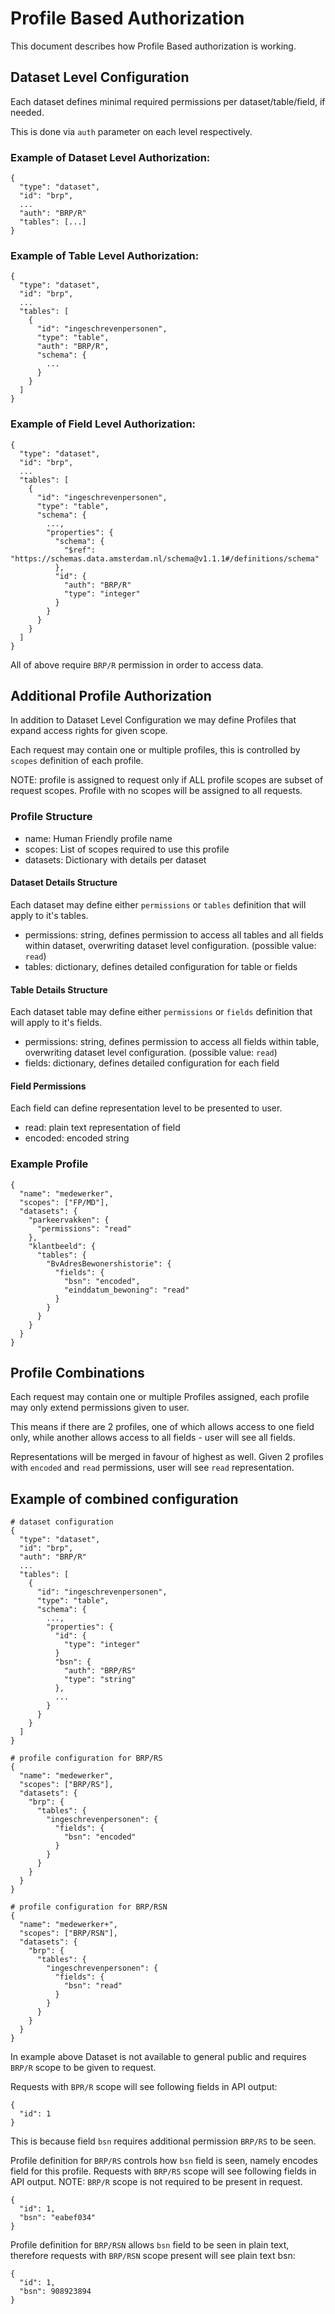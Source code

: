 # Profile Based Authorization

This document describes how Profile Based authorization is working.

## Dataset Level Configuration

Each dataset defines minimal required permissions per dataset/table/field, if needed.

This is done via `auth` parameter on each level respectively.

### Example of Dataset Level Authorization:

    {
      "type": "dataset",
      "id": "brp",
      ...
      "auth": "BRP/R"
      "tables": [...]
    }


### Example of Table Level Authorization:
    
    {
      "type": "dataset",
      "id": "brp",
      ...
      "tables": [
        {
          "id": "ingeschrevenpersonen",
          "type": "table",
          "auth": "BRP/R",
          "schema": {
            ...
          }
        }
      ]
    }
    
### Example of Field Level Authorization:

    {
      "type": "dataset",
      "id": "brp",
      ...
      "tables": [
        {
          "id": "ingeschrevenpersonen",
          "type": "table",
          "schema": {
            ...,
            "properties": {
              "schema": {
                "$ref": "https://schemas.data.amsterdam.nl/schema@v1.1.1#/definitions/schema"
              },
              "id": {
                "auth": "BRP/R"
                "type": "integer"
              }
            }
          }
        }
      ]
    }
    
All of above require `BRP/R` permission in order to access data.

## Additional Profile Authorization

In addition to Dataset Level Configuration we may define Profiles that expand access rights for given scope.

Each request may contain one or multiple profiles, this is controlled by `scopes` definition of each profile.

NOTE: profile is assigned to request only if ALL profile scopes are subset of request scopes. Profile with no scopes will be assigned to all requests.

### Profile Structure

* name: Human Friendly profile name
* scopes: List of scopes required to use this profile
* datasets: Dictionary with details per dataset

#### Dataset Details Structure

Each dataset may define either `permissions` or `tables` definition that will apply to it's tables.

* permissions: string, defines permission to access all tables and all fields within dataset, overwriting dataset level configuration. (possible value: `read`)
* tables: dictionary, defines detailed configuration for table or fields

#### Table Details Structure

Each dataset table may define either `permissions` or `fields` definition that will apply to it's fields.

* permissions: string, defines permission to access all fields within table, overwriting dataset level configuration. (possible value: `read`)
* fields: dictionary, defines detailed configuration for each field

#### Field Permissions

Each field can define representation level to be presented to user.

* read: plain text representation of field
* encoded: encoded string

### Example Profile

    {
      "name": "medewerker",
      "scopes": ["FP/MD"],
      "datasets": {
        "parkeervakken": {
          "permissions": "read"
        },
        "klantbeeld": {
          "tables": {
            "BvAdresBewonershistorie": {
              "fields": {
                "bsn": "encoded",
                "einddatum_bewoning": "read"
              }
            }
          }
        }
      }
    }


## Profile Combinations

Each request may contain one or multiple Profiles assigned, each profile may only extend permissions given to user.

This means if there are 2 profiles, one of which allows access to one field only, while another allows access to all fields - user will see all fields.

Representations will be merged in favour of highest as well. Given 2 profiles with `encoded` and `read` permissions, user will see `read` representation.


## Example of combined configuration

    # dataset configuration
    {
      "type": "dataset",
      "id": "brp",
      "auth": "BRP/R"
      ...
      "tables": [
        {
          "id": "ingeschrevenpersonen",
          "type": "table",
          "schema": {
            ...,
            "properties": {
              "id": {
                "type": "integer"
              }
              "bsn": {
                "auth": "BRP/RS"
                "type": "string"
              },
              ...
            }
          }
        }
      ]
    }
    
    # profile configuration for BRP/RS
    {
      "name": "medewerker",
      "scopes": ["BRP/RS"],
      "datasets": {
        "brp": {
          "tables": {
            "ingeschrevenpersonen": {
              "fields": {
                "bsn": "encoded"
              }
            }
          }
        }
      }
    }
    
    # profile configuration for BRP/RSN
    {
      "name": "medewerker+",
      "scopes": ["BRP/RSN"],
      "datasets": {
        "brp": {
          "tables": {
            "ingeschrevenpersonen": {
              "fields": {
                "bsn": "read"
              }
            }
          }
        }
      }
    }


In example above Dataset is not available to general public and requires `BRP/R` scope to be given to request.

Requests with `BPR/R` scope will see following fields in API output:

    {
      "id": 1
    }

This is because field `bsn` requires additional permission `BRP/RS` to be seen.

Profile definition for `BRP/RS` controls how `bsn` field is seen, namely encodes field for this profile.
Requests with `BRP/RS` scope will see following fields in API output. NOTE: `BRP/R` scope is not required to be present in request.

    {
      "id": 1,
      "bsn": "eabef034"
    }
    
Profile definition for `BRP/RSN` allows `bsn` field to be seen in plain text, therefore requests with `BRP/RSN` scope present will see plain text bsn:

    {
      "id": 1,
      "bsn": 908923894
    }
